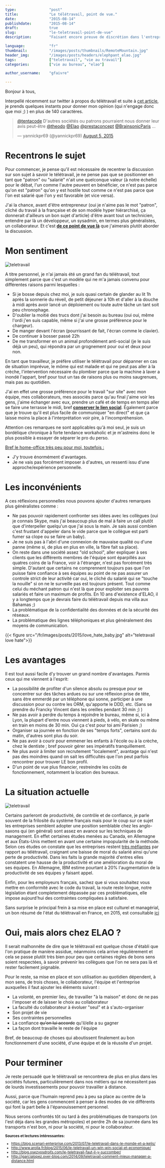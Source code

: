 ```yaml
---
type:               "post"
title:              "Le télétravail, point de vue."
date:               "2015-08-14"
publishdate:        "2015-08-14"
draft:              true
slug:               "le-teletravail-point-de-vue"
description:        "Faisant encore preuve de discrétion dans l'entreprise française le télétravail s'imposera sans doute dans les années à venir comme une réelle alternative aux méthodes traditionnelles. Le point sur ses avantages, ses inconvénients et mon point de vue."

language:           "fr"
thumbnail:          "/images/posts/thumbnails/RemoteMountain.jpg"
header_img:         "/images/posts/headers/elephpant_elao.jpg"
tags:               ["teletravail", "vie au travail"]
categories:         ["vie au bureau", "elao"]

author_username:    "gfaivre"

---
```


Bonjour à tous,

Interpellé récemment sur twitter à propos du télétravail et suite à <a target="_blank" href="http://blog.zol.fr/2015/07/17/le-travail-en-remote-le-point-de-vue-du-patron/">cet article</a>, je prends quelques instants pour donner mon opinion (qui n'engage donc que moi ;) ) en plus de 140 caractères.<!--more-->

<blockquote class="twitter-tweet" data-conversation="none" lang="en"><p lang="fr" dir="ltr"><a href="https://twitter.com/tentacode">@tentacode</a> D&#39;autres sociétés ou patrons pourraient nous donner leur avis peut-être <a href="https://twitter.com/theodo">@theodo</a> <a href="https://twitter.com/Elao">@Elao</a> <a href="https://twitter.com/prestaconcept">@prestaconcept</a> <a href="https://twitter.com/BrainsonicParis">@BrainsonicParis</a> ...</p>&mdash; yannickpr69 (@yannickpr69) <a href="https://twitter.com/yannickpr69/status/628899897178202112">August 5, 2015</a></blockquote>
<script async src="//platform.twitter.com/widgets.js" charset="utf-8"></script>

# Recentrons le sujet

Pour commencer, je pense qu'il est nécessaire de recentrer la discussion sur son sujet à savoir le télétravail, je ne pense pas que se positionner en tant que "patron" ou "salarié" n'ait une quelconque valeur (à notre échelle) pour le débat, l'un comme l'autre peuvent en bénéficier, ce n'est pas parce qu'on est "patron" qu'on y est hostile tout comme ce n'est pas parce que l'on est salarié que l'on y est favorable (et vice versa).

J'ai la chance, avant d'être entrepreneur (oui je n'aime pas le mot "patron", cliché du travail à la française et de son modèle hyper hiérarchisé, ça donnerait d'ailleurs un bon sujet d'article) d'être avant tout un technicien, entendre par là un développeur, un sysadmin, en termes plus généralistes, un collaborateur.
Et c'est <strong><u>de ce point de vue là</u></strong> que j'aimerais plutôt aborder la discussion.

# Mon sentiment

<img src="/fr/images/posts/2015/homeoffice.gif" alt="teletravail" class="outside-right" />

A titre personnel, je n'ai jamais été un grand fan du télétravail, tout simplement parce que c'est un modèle qui ne m'a jamais convenu pour différentes raisons parmi lesquelles :

- Si je bosse depuis chez moi, je suis quasi certain de glander au lit 1h après la sonnerie du réveil, de petit déjeuner à 10h et d'aller à la douche à midi après avoir lancé un déploiement ou toute autre tâche un tant soit peu chronophage. 
- D'oublier la moitié des trucs dont j'ai besoin au bureau (oui oui, même l'ordi j'en suis capable, même si j'ai une grosse préférence pour le chargeur).
- De manger devant l'écran (pourrissant de fait, l'écran comme le clavier).
- De continuer à bosser passé 22h
- De me transformer en un animal profondément anti-social (je le suis déjà un peu), qui répondra par un grognement pour oui et deux pour non.

<p>
En tant que travailleur, je préfère utiliser le télétravail pour dépanner en cas de situation imprévue, le môme qui est malade et qui ne peut pas aller à la crèche, l'intervention nécessaire du plombier parce que la machine à laver a inondé l'appart, bref pour tout un tas de raisons plus ou moins saugrenues, mais pas au quotidien.</p>
<p>
J'ai en effet une grosse préférence pour le travail "sur site" avec mon équipe, mes collaborateurs, mes associés parce qu'au final j'aime voir les gens, j'aime échanger avec eux, prendre un café et de temps en temps aller se faire une terrasse le midi, bref <strong><u>conserver le lien social</u></strong>.
Également parce que je trouve qu'il est plus facile de communiquer "en direct" et que ça laisse moins la place à l'interprétation voir pire, à l'incompréhension.</p>

Attention ces remarques ne sont applicables qu'à moi seul, je suis un bordélique chronique à forte tendance workaholic et je m'astreins donc le plus possible à essayer de séparer le pro du perso.

<u>Bref le home-office très peu pour moi, toutefois :</u>

* J'y trouve énormément d'avantages.
* Je ne vais pas forcément imposer à d'autres, un ressenti issu d'une approche/expérience personnelle.

# Les inconvénients

A ces réflexions personnelles nous pouvons ajouter d'autres remarques plus généralistes comme :

- Ne pas pouvoir rapidement confronter ses idées avec les collègues (oui je connais Skype, mais j'ai beaucoup plus de mal à faire un call plutôt que d'interpeller quelqu'un que j'ai sous la main. Je sais aussi combien c'est frustant d'appeler dans le vide parce que le collègue est parti fumer sa clope ou se faire un baby).
- Je ne suis pas à l'abri d'une connexion de mauvaise qualité ou d'une panne (même si, de plus en plus en ville, la fibre fait sa place).
- On reste dans une société assez "old school", aller expliquer à ses clients que les différents membres de l'équipe sont éparpillés aux quatres coins de la France, voir à l'étranger, n'est pas forcément très simple. D'autant que certains ne comprennent toujours pas que l'on puisse faire confiance à ses équipes au point de ne pas assurer un controle strict de leur activité car oui, le cliché du salarié qui se "touche la nouille" si on ne le surveille pas est toujours présent. Tout comme celui du méchant patron qui n'est là que pour exploiter ses pauvres salariés et faire un maximum de profits. 
En 10 ans d'existence d'ELAO, il y a longtemps que je devrais faire du télétravail depuis ma villa aux Bahamas ;)
- La problématique de la confidentialité des données et de la sécurité des réseaux.
- La problématique des lignes téléphoniques et plus généralement des moyens de communication.

<div class="text-center">
{{< figure src="/fr/images/posts/2015/love_hate_baby.jpg" alt="teletravail love hate">}}
</div>

# Les avantages

Il est tout aussi facile d'y trouver un grand nombre d'avantages. Parmis ceux qui me viennent à l'esprit:

- La possibilité de profiter d'un silence absolu ou presque pour se concentrer sur des tâches ardues ou sur une réflexion prise de tête, sans être emmerdé par un téléphone qui sonne, participer à une discussion pour ou contre les ORM, qu'apporte le DDD, etc. (Sans se prendre du Francky Vincent dans les oreilles pendant 30 min ;) )
- Ne pas avoir à perdre du temps à rejoindre le bureau, même si, ici à Lyon, la plupart d'entre nous viennent à pieds, à vélo, en skate ou même en train en moins de 30 min. Oui ça c'est pour toi ami Parisien ;)
- Organiser sa journée en fonction de ses "temps forts", certains sont du matin, d'autres sont plus du soir.
- Ne pas avoir à courir pour emmener les enfants à l'école ou à la crèche, chez le dentiste ; bref pouvoir gérer ses impératifs tranquillement.
- Ne plus avoir à limiter son recrutement "localement", avantage qui n'est pas des moindres quand on sait les difficultés que l'on peut parfois rencontrer pour trouver LE bon profil.
- D'un point de vue plus financier, restreindre les coûts de fonctionnement, notamment la location des bureaux.

# La situation actuelle
<img src="/fr/images/posts/2015/valar_morghulis.gif" alt="teletravail" class="outside-left" />

<p>Certains parleront de productivité, de contrôle et de confiance, je parle souvent de la frilosité du système français mais pour le coup sur ce sujet les entreprises semblent adopter une position semblable chez les anglo-saxons qui (en général) sont assez en avance sur les techniques de management. En effet certaines études menées au Canada, en Allemagne et aux États-Unis mettent en avant une certaine impopularité de la méthode.
Selon ces études on constate que les entreprises restent <u>très méfiantes</u> par rapport au télétravail, craignant une baisse de moral du salarié ainsi qu'une perte de productivité.
Dans les faits la grande majorité d'entres elles constatent une hausse de la productivité et une amélioration du moral de ses équipes.
En Allemagne, IBM estime pourtant à 20% l'augmentation de la productivité de ses équipes y faisant appel.

Enfin, pour les employeurs français, sachez que si vous souhaitez vous mettre en conformité avec le code du travail, la route reste longue, notre législation étant completement dépassée par ces problématiques, elle impose aujourd'hui des contraintes compliquées à satisfaire.

Sans surprise le principal frein à sa mise en place est culturel et managérial, un bon résumé de l'état du télétravail en France, en 2015, est consultable <a target="_blank" href="http://zevillage.net/wp-content/uploads/2015/05/Barom%C3%A8tre-t%C3%A9l%C3%A9travail-Zevillage-Inferences-V5.pdf">ici</a></p>

# Oui, mais alors chez ELAO ?

<p>Il serait malhonnête de dire que le télétravail est quelque chose d'établi que l'on pratique de manière assidue, néanmoins cela arrive régulièrement et cela se passe plutôt très bien pour peu que certaines règles de bons sens soient respectées, à savoir prévenir les collègues que l'on ne sera pas là et rester facilement joignable.</p>

Pour le reste, sa mise en place et son utilisation au quotidien dépendent, à mon sens, de trois choses, le collaborateur, l'équipe et l'entreprise auxquelles il faut ajouter les éléments suivant :

- La volonté, en premier lieu, de travailler "à la maison" et donc de ne pas l'imposer et de laisser le choix au collaborateur
- La faculté du collaborateur à évoluer "seul" et à s'auto-organiser
- Son projet de vie
- Ses contraintes personnelles
- La confiance <strike>qu'on lui accorde</strike> qu'il/elle a su gagner
- La façon dont travaille le reste de l'équipe

Bref, de beaucoup de choses qui aboutissent finalement au bon fonctionnement d'une société, d'une équipe et de la réussite d'un projet.</p>

# Pour terminer

<p>Je reste persuadé que le télétravail se rencontrera de plus en plus dans les sociétés futures, particulièrement dans nos métiers qui ne nécessitent pas de lourds investissements pour pouvoir travailler à distance.</p>
<p>Aussi, parce que l'humain reprend peu à peu sa place au centre de la société, car les gens commencent à penser à des modes de vie différents qui font la part belle à l'épanouissement personnel.</p>
<p>Nous serons confrontés tôt ou tard à des problématiques de transports (on l'est déja dans les grandes métropoles) et perdre 2h de sa journée dans les transports n'est bon, ni pour la société, ni pour le collaborateur.</p>

<small>
<strong>Sources et lectures intéressantes:</strong>

- <a target="_blank" href="https://blog.scenari-enterprise.com/2013/07/le-teletravail-dans-le-monde-et-a-kelis/">https://blog.scenari-enterprise.com/2013/07/le-teletravail-dans-le-monde-et-a-kelis/</a>
- <a target="_blank" href="http://www.arolla.fr/blog/2015/06/le-teletravail-un-win-win-social-et-economique/" >http://www.arolla.fr/blog/2015/06/le-teletravail-un-win-win-social-et-economique/</a>
- <a target="_blank" href="http://blog.osezvosdroits.com/le-teletravail-faut-il-y-succomber/">http://blog.osezvosdroits.com/le-teletravail-faut-il-y-succomber/</a>
- <a target="_blank" href="http://jgarcialopez.over-blog.com/2014/09/teletravail-comment-mieux-manager-a-distance.html">http://jgarcialopez.over-blog.com/2014/09/teletravail-comment-mieux-manager-a-distance.html</a>
</small>
